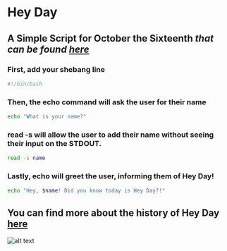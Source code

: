 # Hey Day

## A Simple Script for October the Sixteenth *that can be found **[here](https://github.com/Aswystun/Hey_Day)***

### First, add your shebang line

```bash
#!/bin/bash
```


### Then, the echo command will ask the user for their name
```bash
echo "What is your name?"
```
### read -s will allow the user to add their name without seeing their input on the STDOUT.
```bash
read -s name
```
### Lastly, echo will greet the user, informing them of Hey Day!
```bash
echo "Hey, $name! Did you know today is Hey Day?!"
```

## You can find more about the history of Hey Day **[here](https://sga.auburn.edu/hey-day/)** 
![alt text](https://sga.auburn.edu/wp-content/uploads/2024/10/20231018_Hey-Day_EOE_9422-768x512.jpg "Auburn")